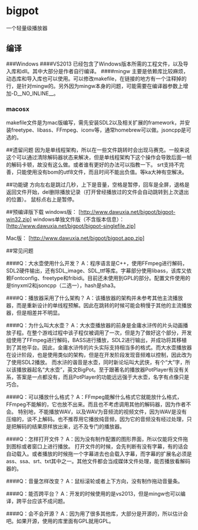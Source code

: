 # bigpot
一个轻量级播放器

## 编译
###Windows
####VS2013
已经包含了Windows版本所需的工程文件，以及导入库和dll。其中大部分是作者自行编译。
####mingw
主要是依赖库比较麻烦，动态库和导入库也可以使用。可以修改makefile，在链接的地方有一个注释掉的行，是针对mingw的。另外因为mingw本身的问题，可能需要在编译器参数上增加-D__NO_INLINE__。

### macosx
makefile文件是为mac版编写，需先安装SDL2以及相关扩展的framework，并安装freetype、libass、FFmpeg、iconv等，通常homebrew可以做。jsoncpp是可选的。

##遗留问题
因为是单线程架构，所以在一些文件跳转时会出现马赛克。一般来说这个可以通过清除解码器状态来解决，但是单线程架构下这个操作会导致后面一帧的解码卡顿，故没有这么做。或者谁有更好的办法可以指教一下。
srt支持不完善，只能使用没有bom的utf8文件，而且时间不能出负值。等ka大神有空解决。

##功能键
方向左右是跳过几秒，上下是音量，空格是暂停，回车是全屏，退格是返回文件开始，del删除播放记录（打开曾经播放过的文件会自动跳转到上次退出的位置）。
鼠标点右上是暂停。

##预编译版下载
windows版：
[http://www.dawuxia.net/bigpot/bigpot-win32.zip]
windows单独文件版（不含版本信息）：
[http://www.dawuxia.net/bigpot/bigpot-singlefile.zip]

Mac版：
[http://www.dawuxia.net/bigpot/bigpot.app.zip]


##常见问题

####Q：大水壶使用什么开发？
A：程序语言是C++，使用FFmpeg进行解码，SDL2硬件输出，还有SDL_image、SDL_ttf等库。字幕部分使用libass，该库又依赖Fontconfig、freetype和fribidi。目前还未使用到GPL的部分。配置文件使用的是tinyxml2和jsoncpp（二选一），hash是sha3。

####Q：播放器采用了什么架构？
A：该播放器的架构并未参考其他主流播放器，而是重新设计的单线程预解。因此在跳转的时候可能会稍慢于其他的主流播放器，但是相差并不明显。

####Q：为什么叫大水壶？
A：大水壶播放器的前身是金庸水浒传的片头动画播放子程。在整个游戏过程中该子程仅被调用了一次，但是为了做好这个部分，开发组使用了FFmpeg进行解码，BASS进行播放，SDL2进行输出，并成功将其移植到了其他平台。因此，金庸水浒传的片头实际支持相当多的格式。而大水壶播放器在设计阶段，也是使用类似的架构，但是在开发阶段发现音频难以控制，因此改为了使用SDL2播放。
而水浒的谐音是水壶，同时新论坛叫大武侠，有个“大”字，所以该播放器起名“大水壶”，英文BigPot。至于跟著名的播放器PotPlayer有没有关系，答案是一点都没有，而且PotPlayer的功能远远强于大水壶，名字有点像只是巧合。

####Q：可以播放什么格式？
A：FFmpeg能解什么格式它就能放什么格式，FFmpeg不能解的，它也放不出来。而且也不考虑调用其他的解码器，因为作者不会。
特别地，不能播放WAV，以及WAV为音频流的视频文件，因为WAV是没有压缩的，谈不上解码。也不推荐用它播放纯音频，因为它的音频没有经过处理，只是把解码的结果原样放出来，远不及专门的播放器。

####Q：怎样打开文件？
A：因为没有制作配置的图形界面，所以仅能将文件拖到图标或者窗口上进行播放。
打开文件的时候，会先判断有没有字幕，有的话会自动载入。或者播放的时候拖一个字幕进去也会载入字幕，而字幕的扩展名必须是ass、ssa、srt、txt其中之一。其他文件都会当成媒体文件处理，能否播放看解码器的。

####Q：音量怎样改变？
A：鼠标滚轮或者上下方向，没有制作拖动音量条。

####Q：能否跨平台？
A：开发的时候使用的是vs2013，但是mingw也可以编译，跨平台应该不成问题。

####Q：会不会开源？
A：因为用了很多其他库，大部分是开源的，所以估计会吧。如果开源，使用的库里面有GPL就用GPL。


